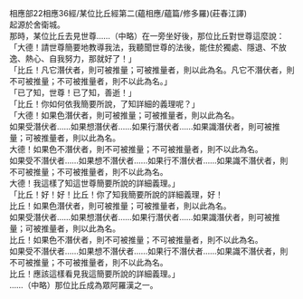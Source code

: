 相應部22相應36經/某位比丘經第二(蘊相應/蘊篇/修多羅)(莊春江譯)  
起源於舍衛城。  
那時，某位比丘去見世尊……（中略）在一旁坐好後，那位比丘對世尊這麼說：  
「大德！請世尊簡要地教導我法，我聽聞世尊的法後，能住於獨處、隱退、不放逸、熱心、自我努力，那就好了！」  
「比丘！凡它潛伏者，則可被推量；可被推量者，則以此為名。凡它不潛伏者，則不可被推量；不可被推量者，則不以此為名。」  
「已了知，世尊！已了知，善逝！」  
「比丘！你如何依我簡要所說，了知詳細的義理呢？」  
「大德！如果色潛伏者，則可被推量；可被推量者，則以此為名。  
如果受潛伏者……如果想潛伏者……如果行潛伏者……如果識潛伏者，則可被推量；可被推量者，則以此為名。  
大德！如果色不潛伏者，則不可被推量；不可被推量者，則不以此為名。  
如果受不潛伏者……如果想不潛伏者……如果行不潛伏者……如果識不潛伏者，則不可被推量；不可被推量者，則不以此為名。  
大德！我這樣了知這世尊簡要所說的詳細義理。」  
「比丘！好！好！比丘！你了知我簡要所說的詳細義理，好！  
比丘！如果色潛伏者，則可被推量；可被推量者，則以此為名。  
如果受潛伏者……如果想潛伏者……如果行潛伏者……如果識潛伏者，則可被推量；可被推量者，則以此為名。  
比丘！如果色不潛伏者，則不可被推量；不可被推量者，則不以此為名。  
如果受不潛伏者……如果想不潛伏者……如果行不潛伏者……如果識不潛伏者，則不可被推量；不可被推量者，則不以此為名。  
比丘！應該這樣看見我這簡要所說的詳細義理。」  
……（中略）那位比丘成為眾阿羅漢之一。  
  
  
